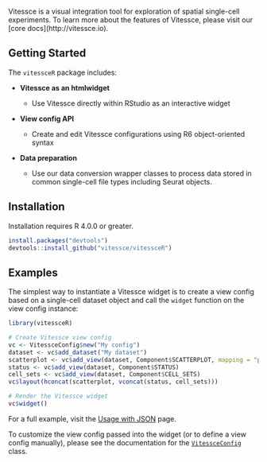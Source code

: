 <br/>
Vitessce is a visual integration tool for exploration of spatial single-cell experiments. To learn more about the features of Vitessce, please visit our [core docs](http://vitessce.io).

## Getting Started

The ``vitessceR`` package includes:

* **Vitessce as an htmlwidget**

  * Use Vitessce directly within RStudio as an interactive widget

* **View config API**

  * Create and edit Vitessce configurations using R6 object-oriented syntax

* **Data preparation**

  * Use our data conversion wrapper classes to process data stored in common single-cell file types including Seurat objects.


## Installation

Installation requires R 4.0.0 or greater.

```r
install.packages("devtools")
devtools::install_github("vitessce/vitessceR")
```

## Examples

The simplest way to instantiate a Vitessce widget is to create a view config based on a single-cell dataset object and call the `widget` function on the view config instance:

```r
library(vitessceR)

# Create Vitessce view config
vc <- VitessceConfig$new("My config")
dataset <- vc$add_dataset("My dataset")
scatterplot <- vc$add_view(dataset, Component$SCATTERPLOT, mapping = "pca")
status <- vc$add_view(dataset, Component$STATUS)
cell_sets <- vc$add_view(dataset, Component$CELL_SETS)
vc$layout(hconcat(scatterplot, vconcat(status, cell_sets)))

# Render the Vitessce widget
vc$widget()
```

For a full example, visit the [Usage with JSON](articles/json_remote.html) page.

To customize the view config passed into the widget (or to define a view config manually), please see the documentation for the [`VitessceConfig`](reference/VitessceConfig.html) class.
